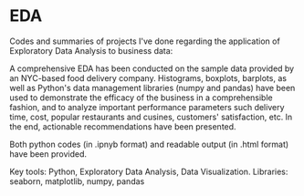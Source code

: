 # EDA
Codes and summaries of projects I've done regarding the application of Exploratory Data Analysis to business data:

A comprehensive EDA has been conducted on the sample data provided by an NYC-based food delivery company. Histograms, boxplots, barplots, 
as well as Python's data management libraries (numpy and pandas) have been used to demonstrate the efficacy of the business 
in a comprehensible fashion, and to analyze important performance parameters such delivery time, cost, popular restaurants and cusines, customers'
satisfaction, etc. In the end, actionable recommendations have been presented.  

Both python codes (in .ipnyb format) and readable output (in .html format) have been provided.

Key tools: Python, Exploratory Data Analysis, Data Visualization.
Libraries: seaborn, matplotlib, numpy, pandas

